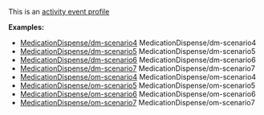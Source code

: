 This is an [activity event profile](profiles.html#activity-profiles)

**Examples:**

*   [MedicationDispense/dm-scenario4](MedicationDispense-dm-scenario4.html) MedicationDispense/dm-scenario4
*   [MedicationDispense/dm-scenario5](MedicationDispense-dm-scenario5.html) MedicationDispense/dm-scenario5
*   [MedicationDispense/dm-scenario6](MedicationDispense-dm-scenario6.html) MedicationDispense/dm-scenario6
*   [MedicationDispense/dm-scenario7](MedicationDispense-dm-scenario7.html) MedicationDispense/dm-scenario7
*   [MedicationDispense/om-scenario4](MedicationDispense-om-scenario4.html) MedicationDispense/om-scenario4
*   [MedicationDispense/om-scenario5](MedicationDispense-om-scenario5.html) MedicationDispense/om-scenario5
*   [MedicationDispense/om-scenario6](MedicationDispense-om-scenario6.html) MedicationDispense/om-scenario6
*   [MedicationDispense/om-scenario7](MedicationDispense-om-scenario7.html) MedicationDispense/om-scenario7